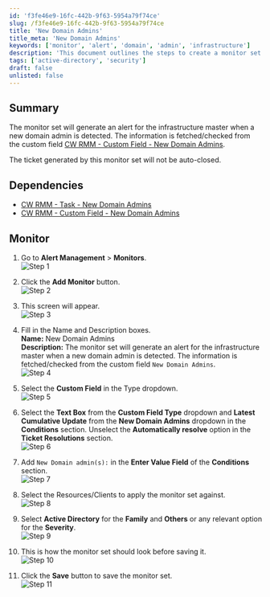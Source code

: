 ```yaml
---
id: 'f3fe46e9-16fc-442b-9f63-5954a79f74ce'
slug: /f3fe46e9-16fc-442b-9f63-5954a79f74ce
title: 'New Domain Admins'
title_meta: 'New Domain Admins'
keywords: ['monitor', 'alert', 'domain', 'admin', 'infrastructure']
description: 'This document outlines the steps to create a monitor set that generates alerts for the infrastructure master when a new domain admin is detected. It includes dependencies, detailed instructions, and screenshots for each step of the process.'
tags: ['active-directory', 'security']
draft: false
unlisted: false
---
```


## Summary

The monitor set will generate an alert for the infrastructure master when a new domain admin is detected. The information is fetched/checked from the custom field [CW RMM - Custom Field - New Domain Admins](/docs/376db2a5-e76b-426f-b696-6791c83ab626).

The ticket generated by this monitor set will not be auto-closed.

## Dependencies

- [CW RMM - Task - New Domain Admins](/docs/a96db8f9-87fc-4e02-a1b3-2ed60913fc82)
- [CW RMM - Custom Field - New Domain Admins](/docs/376db2a5-e76b-426f-b696-6791c83ab626)

## Monitor

1. Go to **Alert Management** > **Monitors**.  
   ![Step 1](../../../static/img/New-Domain-Admins/image_6.png)

2. Click the **Add Monitor** button.  
   ![Step 2](../../../static/img/New-Domain-Admins/image_7.png)

3. This screen will appear.  
   ![Step 3](../../../static/img/New-Domain-Admins/image_8.png)

4. Fill in the Name and Description boxes.  
   **Name:** New Domain Admins  
   **Description:** The monitor set will generate an alert for the infrastructure master when a new domain admin is detected. The information is fetched/checked from the custom field `New Domain Admins`.  
   ![Step 4](../../../static/img/New-Domain-Admins/image_9.png)

5. Select the **Custom Field** in the Type dropdown.  
   ![Step 5](../../../static/img/New-Domain-Admins/image_10.png)

6. Select the **Text Box** from the **Custom Field Type** dropdown and **Latest Cumulative Update** from the **New Domain Admins** dropdown in the **Conditions** section. Unselect the **Automatically resolve** option in the **Ticket Resolutions** section.  
   ![Step 6](../../../static/img/New-Domain-Admins/image_11.png)

7. Add `New Domain admin(s):` in the **Enter Value Field** of the **Conditions** section.  
   ![Step 7](../../../static/img/New-Domain-Admins/image_11.png)

8. Select the Resources/Clients to apply the monitor set against.  
   ![Step 8](../../../static/img/New-Domain-Admins/image_12.png)

9. Select **Active Directory** for the **Family** and **Others** or any relevant option for the **Severity**.  
   ![Step 9](../../../static/img/New-Domain-Admins/image_13.png)

10. This is how the monitor set should look before saving it.  
    ![Step 10](../../../static/img/New-Domain-Admins/image_14.png)

11. Click the **Save** button to save the monitor set.  
    ![Step 11](../../../static/img/New-Domain-Admins/image_15.png)



